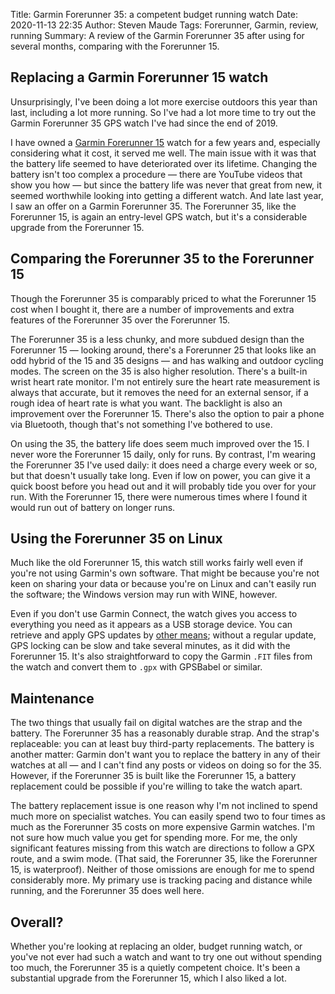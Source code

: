 Title: Garmin Forerunner 35: a competent budget running watch
Date: 2020-11-13 22:35
Author: Steven Maude
Tags: Forerunner, Garmin, review, running
Summary: A review of the Garmin Forerunner 35 after using for several months,
         comparing with the Forerunner 15.

## Replacing a Garmin Forerunner 15 watch

Unsurprisingly, I've been doing a lot more exercise outdoors this year
than last, including a lot more running. So I've had a lot more time to
try out the Garmin Forerunner 35 GPS watch I've had since the end of
2019.

I have owned a [Garmin Forerunner
15]({filename}../2016/a-year-of-garmin.md) watch for a few years and,
especially considering what it cost, it served me well. The main issue
with it was that the battery life seemed to have deteriorated over its
lifetime. Changing the battery isn't too complex a procedure — there are
YouTube videos that show you how — but since the battery life was never
that great from new, it seemed worthwhile looking into getting a
different watch. And late last year, I saw an offer on a Garmin
Forerunner 35. The Forerunner 35, like the Forerunner 15, is again an
entry-level GPS watch, but it's a considerable upgrade from the
Forerunner 15.

## Comparing the Forerunner 35 to the Forerunner 15

Though the Forerunner 35 is comparably priced to what the Forerunner 15
cost when I bought it, there are a number of improvements and extra
features of the Forerunner 35 over the Forerunner 15.

The Forerunner 35 is a less chunky, and more subdued design than the
Forerunner 15 — looking around, there's a Forerunner 25 that looks like
an odd hybrid of the 15 and 35 designs — and has walking and outdoor
cycling modes. The screen on the 35 is also higher resolution. There's a
built-in wrist heart rate monitor. I'm not entirely sure the heart rate
measurement is always that accurate, but it removes the need for an
external sensor, if a rough idea of heart rate is what you want. The
backlight is also an improvement over the Forerunner 15. There's also
the option to pair a phone via Bluetooth, though that's not something
I've bothered to use.

On using the 35, the battery life does seem much improved over the 15. I
never wore the Forerunner 15 daily, only for runs. By contrast, I'm
wearing the Forerunner 35 I've used daily: it does need a charge every
week or so, but that doesn't usually take long. Even if low on power,
you can give it a quick boost before you head out and it will probably
tide you over for your run. With the Forerunner 15, there were numerous
times where I found it would run out of battery on longer runs. 

## Using the Forerunner 35 on Linux

Much like the old Forerunner 15, this watch still works fairly well even
if you're not using Garmin's own software. That might be because you're
not keen on sharing your data or because you're on Linux and can't
easily run the software; the Windows version may run with WINE, however.

Even if you don't use Garmin Connect, the watch gives you access to
everything you need as it appears as a USB storage device. You can
retrieve and apply GPS updates by [other
means](https://github.com/StevenMaude/armstrong); without a regular
update, GPS locking can be slow and take several minutes, as it did with
the Forerunner 15. It's also straightforward to copy the Garmin `.FIT`
files from the watch and convert them to `.gpx` with GPSBabel or
similar.

## Maintenance

The two things that usually fail on digital watches are the strap and
the battery. The Forerunner 35 has a reasonably durable strap. And the
strap's replaceable: you can at least buy third-party replacements. The
battery is another matter: Garmin don't want you to replace the battery
in any of their watches at all — and I can't find any posts or videos on
doing so for the 35. However, if the Forerunner 35 is built like the
Forerunner 15, a battery replacement could be possible if you're willing
to take the watch apart.

The battery replacement issue is one reason why I'm not inclined to
spend much more on specialist watches. You can easily spend two to four
times as much as the Forerunner 35 costs on more expensive Garmin
watches. I'm not sure how much value you get for spending more. For me,
the only significant features missing from this watch are directions to
follow a GPX route, and a swim mode. (That said, the Forerunner 35, like
the Forerunner 15, is waterproof). Neither of those omissions are enough
for me to spend considerably more. My primary use is tracking pacing and
distance while running, and the Forerunner 35 does well here.

## Overall?

Whether you're looking at replacing an older, budget running watch, or
you've not ever had such a watch and want to try one out without
spending too much, the Forerunner 35 is a quietly competent choice. It's
been a substantial upgrade from the Forerunner 15, which I also liked a
lot.
